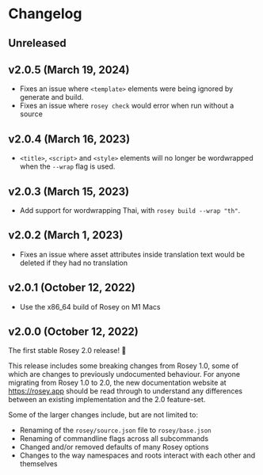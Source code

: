 # Changelog

<!-- 
    Add changes to the Unreleased section during development.
    Do not change this header — the GitHub action that releases
    this project will edit this file and add the version header for you.
    The Unreleased block will also be used for the GitHub release notes.
-->

## Unreleased

## v2.0.5 (March 19, 2024)

* Fixes an issue where `<template>` elements were being ignored by generate and build. 
* Fixes an issue where `rosey check` would error when run without a source

## v2.0.4 (March 16, 2023)

* `<title>`, `<script>` and `<style>` elements will no longer be wordwrapped when the `--wrap` flag is used.

## v2.0.3 (March 15, 2023)

* Add support for wordwrapping Thai, with `rosey build --wrap "th"`.

## v2.0.2 (March 1, 2023)

* Fixes an issue where asset attributes inside translation text would be deleted if they had no translation

## v2.0.1 (October 12, 2022)

* Use the x86_64 build of Rosey on M1 Macs

## v2.0.0 (October 12, 2022)

The first stable Rosey 2.0 release! 🎉

This release includes some breaking changes from Rosey 1.0, some of which are changes to previously undocumented behaviour. For anyone migrating from Rosey 1.0 to 2.0, the new documentation website at https://rosey.app should be read through to understand any differences between an existing implementation and the 2.0 feature-set.

Some of the larger changes include, but are not limited to:

- Renaming of the `rosey/source.json` file to `rosey/base.json`
- Renaming of commandline flags across all subcommands
- Changed and/or removed defaults of many Rosey options
- Changes to the way namespaces and roots interact with each other and themselves
